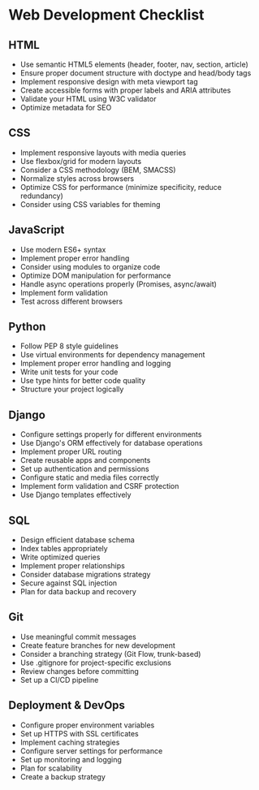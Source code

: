 # Web Development Checklist

## HTML
- Use semantic HTML5 elements (header, footer, nav, section, article)
- Ensure proper document structure with doctype and head/body tags
- Implement responsive design with meta viewport tag
- Create accessible forms with proper labels and ARIA attributes
- Validate your HTML using W3C validator
- Optimize metadata for SEO

## CSS
- Implement responsive layouts with media queries
- Use flexbox/grid for modern layouts
- Consider a CSS methodology (BEM, SMACSS)
- Normalize styles across browsers
- Optimize CSS for performance (minimize specificity, reduce redundancy)
- Consider using CSS variables for theming

## JavaScript
- Use modern ES6+ syntax
- Implement proper error handling
- Consider using modules to organize code
- Optimize DOM manipulation for performance
- Handle async operations properly (Promises, async/await)
- Implement form validation
- Test across different browsers

## Python
- Follow PEP 8 style guidelines
- Use virtual environments for dependency management
- Implement proper error handling and logging
- Write unit tests for your code
- Use type hints for better code quality
- Structure your project logically

## Django
- Configure settings properly for different environments
- Use Django's ORM effectively for database operations
- Implement proper URL routing
- Create reusable apps and components
- Set up authentication and permissions
- Configure static and media files correctly
- Implement form validation and CSRF protection
- Use Django templates effectively

## SQL
- Design efficient database schema
- Index tables appropriately
- Write optimized queries
- Implement proper relationships
- Consider database migrations strategy
- Secure against SQL injection
- Plan for data backup and recovery

## Git
- Use meaningful commit messages
- Create feature branches for new development
- Consider a branching strategy (Git Flow, trunk-based)
- Use .gitignore for project-specific exclusions
- Review changes before committing
- Set up a CI/CD pipeline

## Deployment & DevOps
- Configure proper environment variables
- Set up HTTPS with SSL certificates
- Implement caching strategies
- Configure server settings for performance
- Set up monitoring and logging
- Plan for scalability
- Create a backup strategy
